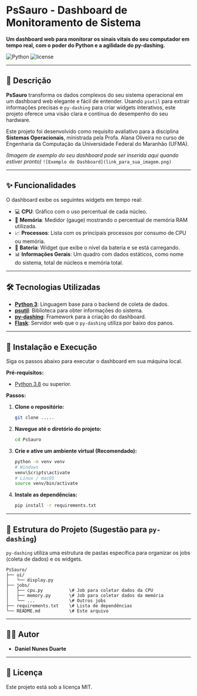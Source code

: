 # PsSauro - Dashboard de Monitoramento de Sistema

**Um dashboard web para monitorar os sinais vitais do seu computador em tempo real, com o poder do Python e a agilidade do py-dashing.**

![Python](https://img.shields.io/badge/python-3.8+-blue.svg)
![license](https://img.shields.io/badge/license-MIT-green.svg)

---

## 📝 Descrição

**PsSauro** transforma os dados complexos do seu sistema operacional em um dashboard web elegante e fácil de entender. Usando `psutil` para extrair informações precisas e `py-dashing` para criar widgets interativos, este projeto oferece uma visão clara e contínua do desempenho do seu hardware.

Este projeto foi desenvolvido como requisito avaliativo para a disciplina **Sistemas Operacionais**, ministrada pela Profa. Alana Oliveira no curso de Engenharia da Computação da Universidade Federal do Maranhão (UFMA).

*(Imagem de exemplo do seu dashboard pode ser inserida aqui quando estiver pronto)*
`![Exemplo do Dashboard](link_para_sua_imagem.png)`

---

## ✨ Funcionalidades

O dashboard exibe os seguintes widgets em tempo real:

-   💻 **CPU**: Gráfico com o uso percentual de cada núcleo.
-   🧠 **Memória**: Medidor (gauge) mostrando o percentual de memória RAM utilizada.
-   📈 **Processos**: Lista com os principais processos por consumo de CPU ou memória.
-   🔋 **Bateria**: Widget que exibe o nível da bateria e se está carregando.
-   📊 **Informações Gerais**: Um quadro com dados estáticos, como nome do sistema, total de núcleos e memória total.

---

## 🛠️ Tecnologias Utilizadas

-   **[Python 3](https.www.python.org/)**: Linguagem base para o backend de coleta de dados.
-   **[psutil](https.pypi.org/project/psutil/)**: Biblioteca para obter informações do sistema.
-   **[py-dashing](https://pypi.org/project/py-dashing/)**: Framework para a criação do dashboard.
-   **[Flask](https://flask.palletsprojects.com/)**: Servidor web que o `py-dashing` utiliza por baixo dos panos.

---

## 🚀 Instalação e Execução

Siga os passos abaixo para executar o dashboard em sua máquina local.

**Pré-requisitos:**
* [Python 3.8](https.www.python.org/downloads/) ou superior.

**Passos:**

1.  **Clone o repositório:**
    ```bash
    git clone .....
    ```

2.  **Navegue até o diretório do projeto:**
    ```bash
    cd PsSauro
    ```

3.  **Crie e ative um ambiente virtual (Recomendado):**
    ```bash
    python -m venv venv
    # Windows
    venv\Scripts\activate
    # Linux / macOS
    source venv/bin/activate
    ```

4.  **Instale as dependências:**
    ```bash
    pip install -r requirements.txt
    ```
---

## 📂 Estrutura do Projeto (Sugestão para `py-dashing`)

`py-dashing` utiliza uma estrutura de pastas específica para organizar os jobs (coleta de dados) e os widgets.

```
PsSauro/
├── ui/
│   └── display.py       
├── jobs/
│   ├── cpu.py          \# Job para coletar dados da CPU
│   ├── memory.py       \# Job para coletar dados da memória
│   └── ...             \# Outros jobs
├── requirements.txt    \# Lista de dependências
└── README.md           \# Este arquivo
```
---

## 👨‍💻 Autor

-   **Daniel Nunes Duarte**

---

## 📄 Licença

Este projeto está sob a licença MIT.
```

